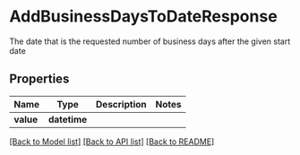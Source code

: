 # AddBusinessDaysToDateResponse

The date that is the requested number of business days after the given start date

## Properties
Name | Type | Description | Notes
------------ | ------------- | ------------- | -------------
**value** | **datetime** |  | 

[[Back to Model list]](../README.md#documentation-for-models) [[Back to API list]](../README.md#documentation-for-api-endpoints) [[Back to README]](../README.md)


